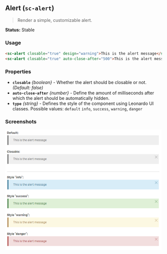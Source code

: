 ## Alert (`sc-alert`)

> Render a simple, customizable alert.

**Status:** Stable

### Usage

```html
<sc-alert closable="true" design="warning">This is the alert message</sc-alert>
<sc-alert closable="true" auto-close-after="500">This is the alert message, will be closed after 500ms</sc-alert>
```

### Properties

- **`closable`** *{boolean}* - Whether the alert should be closable or not. *(Default: false)*
- **`auto-close-after`** *{number}* - Define the amount of milliseconds after which the alert should be automatically hidden.
- **`type`** *{string}* - Defines the style of the component using Leonardo UI classes. 
Possible values: `default` `info`, `success`, `warning`, `danger`

### Screenshots

![](images/sc-alert--screenshot.png)
